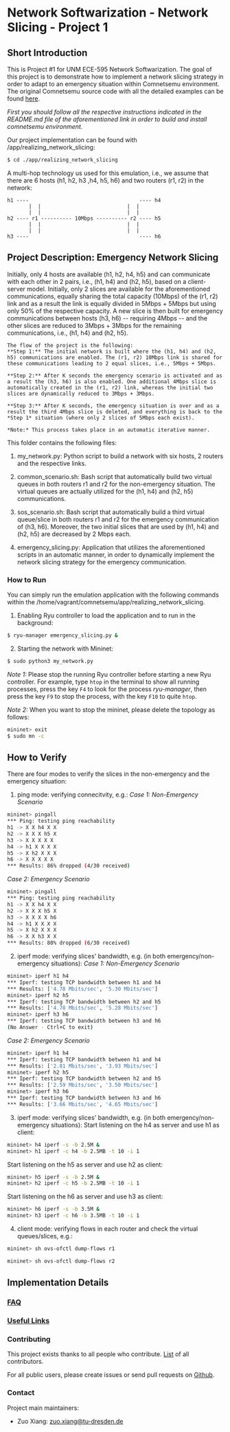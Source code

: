 # Network Softwarization - Network Slicing - Project 1 #

## Short Introduction ##
This is Project #1 for UNM ECE-595 Network Softwarization. The goal of this project is to demonstrate how to implement a network slicing strategy in order to adapt to an emergency situation within Comnetsemu environment. The original Comnetsemu source code with all the detailed examples can be found [here](https://git.comnets.net/public-repo/comnetsemu.git). 

*First you should follow all the respective instructions indicated in the README.md file of the aforementioned link in order to build and install comnetsemu environment.*

Our project implementation can be found with /app/realizing_network_slicing:
```bash
$ cd ./app/realizing_network_slicing
```

A multi-hop technology us used for this emulation, i.e., we assume that there are 6 hosts (h1, h2, h3 ,h4, h5, h6) and two routers (r1, r2) in the network:

```text
h1 ----                                    ---- h4
       |  |                            |  |      
       |  |                            |  |
h2 ---- r1 ---------- 10Mbps ---------- r2 ---- h5
       |  |                            |  |
       |  |                            |  |
h3 ----                                    ---- h6
```

## Project Description: Emergency Network Slicing ##
Initially, only 4 hosts are available (h1, h2, h4, h5) and can communicate with each other in 2 pairs, i.e., (h1, h4) and (h2, h5), based on a client-server model. Initially, only 2 slices are available for the aforementioned communications, equally sharing the total capacity (10Mbps) of the (r1, r2) link and as a result the link is equally divided in 5Mbps + 5Mbps but using only 50% of the respective capacity. A new slice is then built for emergency communications between hosts (h3, h6) -- requiring 4Mbps -- and the other slices are reduced to 3Mbps + 3Mbps for the remaining communications, i.e., (h1, h4) and (h2, h5). 

```text
The flow of the project is the following:
**Step 1:** The initial network is built where the (h1, h4) and (h2, h5) communications are enabled. The (r1, r2) 10Mbps link is shared for these communications leading to 2 equal slices, i.e., 5Mbps + 5Mbps. 

**Step 2:** After K seconds the emergency scenario is activated and as a result the (h3, h6) is also enabled. One additional 4Mbps slice is automatically created in the (r1, r2) link, whereas the initial two slices are dynamically reduced to 3Mbps + 3Mbps.

**Step 3:** After K seconds, the emergency situation is over and as a result the third 4Mbps slice is deleted, and everything is back to the *Step 1* situation (where only 2 slices of 5Mbps each exist).

*Note:* This process takes place in an automatic iterative manner. 
```

This folder contains the following files:
1. my_network.py: Python script to build a network with six hosts, 2 routers and the respective links.

2. common_scenario.sh: Bash script that automatically build two virtual queues in both routers r1 and r2 for the non-emergency situation. The virtual queues are actually utilized for the (h1, h4) and (h2, h5) communications. 

3. sos_scenario.sh: Bash script that automatically build a third virtual queue/slice in both routers r1 and r2 for the emergency communication of (h3, h6). Moreover, the two initial slices that are used by (h1, h4) and (h2, h5) are decreased by 2 Mbps each.

4. emergency_slicing.py: Application that utilizes the aforementioned scripts in an automatic manner, in order to dynamically implement the network slicing strategy for the emergency communication.

### How to Run ###
You can simply run the emulation application with the following commands within the /home/vagrant/comnetsemu/app/realizing_network_slicing.

1. Enabling Ryu controller to load the application and to run in the background:
```bash
$ ryu-manager emergency_slicing.py &
```

2. Starting the network with Mininet: 
```bash
$ sudo python3 my_network.py
```

*Note 1:* Please stop the running Ryu controller before starting a new Ryu controller. For example, type `htop` in the terminal to show all running processes, press the key `F4` to look for the process *ryu-manager*, then press the key `F9` to stop the process, with the key `F10` to quite `htop`.

*Note 2:* When you want to stop the mininet, please delete the topology as follows:
```bash
mininet> exit
$ sudo mn -c
```

## How to Verify ##
There are four modes to verify the slices in the non-emergency and the emergency situation:

1. ping mode: verifying connecitvity, e.g.:
*Case 1: Non-Emergency Scenario* 
```bash
mininet> pingall
*** Ping: testing ping reachability
h1 -> X X h4 X X 
h2 -> X X X h5 X 
h3 -> X X X X X 
h4 -> h1 X X X X
h5 -> X h2 X X X
h6 -> X X X X X
*** Results: 86% dropped (4/30 received)
```

*Case 2: Emergency Scenario* 
```bash
mininet> pingall
*** Ping: testing ping reachability
h1 -> X X h4 X X 
h2 -> X X X h5 X 
h3 -> X X X X h6 
h4 -> h1 X X X X
h5 -> X h2 X X X
h6 -> X X h3 X X
*** Results: 80% dropped (6/30 received)
```

2. iperf mode: verifying slices' bandwidth, e.g. (in both emergency/non-emergency situations):
*Case 1: Non-Emergency Scenario* 
```bash
mininet> iperf h1 h4
*** Iperf: testing TCP bandwidth between h1 and h4 
*** Results: ['4.78 Mbits/sec', '5.30 Mbits/sec']
mininet> iperf h2 h5
*** Iperf: testing TCP bandwidth between h2 and h5 
*** Results: ['4.78 Mbits/sec', '5.28 Mbits/sec']
mininet> iperf h3 h6
*** Iperf: testing TCP bandwidth between h3 and h6 
(No Answer - Ctrl+C to exit)
```


*Case 2: Emergency Scenario* 
```bash
mininet> iperf h1 h4
*** Iperf: testing TCP bandwidth between h1 and h4 
*** Results: ['2.81 Mbits/sec', '3.93 Mbits/sec']
mininet> iperf h2 h5
*** Iperf: testing TCP bandwidth between h2 and h5 
*** Results: ['2.59 Mbits/sec', '3.50 Mbits/sec']
mininet> iperf h3 h6
*** Iperf: testing TCP bandwidth between h3 and h6 
*** Results: ['3.66 Mbits/sec', '4.65 Mbits/sec']
```


3. iperf mode: verifying slices' bandwidth, e.g. (in both emergency/non-emergency situations):
Start listening on the h4 as server and use h1 as client:
```bash
mininet> h4 iperf -s -b 2.5M &
mininet> h1 iperf -c h4 -b 2.5MB -t 10 -i 1
```

Start listening on the h5 as server and use h2 as client:
```bash
mininet> h5 iperf -s -b 2.5M &
mininet> h2 iperf -c h5 -b 2.5MB -t 10 -i 1
```

Start listening on the h6 as server and use h3 as client:
```bash
mininet> h6 iperf -s -b 3.5M &
mininet> h3 iperf -c h6 -b 3.5MB -t 10 -i 1
```


4. client mode: verifying flows in each router and check the virtual queues/slices, e.g.:
```bash
mininet> sh ovs-ofctl dump-flows r1
```

```bash
mininet> sh ovs-ofctl dump-flows r2
```

## Implementation Details ##

### [FAQ](./doc/faq.md)

### [Useful Links](./doc/ref_links.md)

### Contributing

This project exists thanks to all people who contribute.
[List](./CONTRIBUTORS) of all contributors.

For all public users, please create issues or send pull requests on [Github](https://github.com/stevelorenz/comnetsemu).

### Contact

Project main maintainers:

- Zuo Xiang: zuo.xiang@tu-dresden.de
